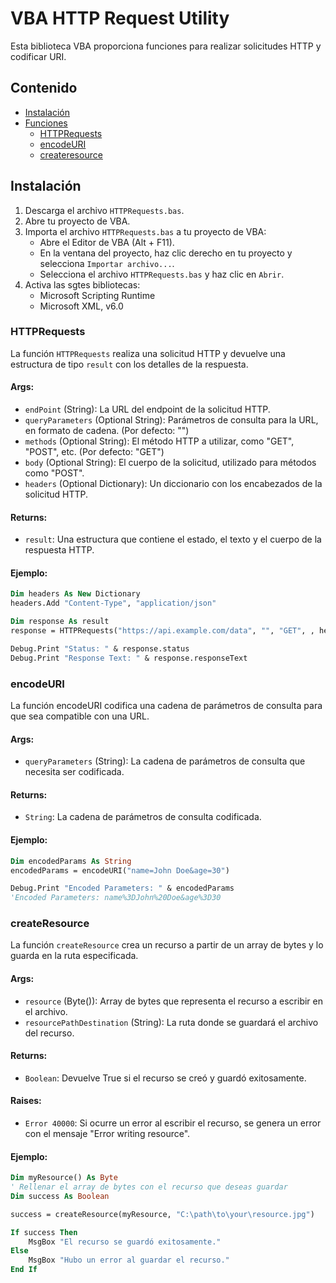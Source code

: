 # VBA HTTP Request Utility

Esta biblioteca VBA proporciona funciones para realizar solicitudes HTTP y codificar URI.

## Contenido

- [Instalación](#instalación)
- [Funciones](#funciones)
  - [HTTPRequests](#httprequests)
  - [encodeURI](#encodeuri)
  - [createresource](#createresource)

## Instalación

1. Descarga el archivo `HTTPRequests.bas`.
2. Abre tu proyecto de VBA.
3. Importa el archivo `HTTPRequests.bas` a tu proyecto de VBA:
   - Abre el Editor de VBA (Alt + F11).
   - En la ventana del proyecto, haz clic derecho en tu proyecto y selecciona `Importar archivo...`.
   - Selecciona el archivo `HTTPRequests.bas` y haz clic en `Abrir`.
4. Activa las sgtes bibliotecas:
    - Microsoft Scripting Runtime
    - Microsoft XML, v6.0

### HTTPRequests

La función `HTTPRequests` realiza una solicitud HTTP y devuelve una estructura de tipo `result` con los detalles de la respuesta.

#### Args:

- `endPoint` (String): La URL del endpoint de la solicitud HTTP.
- `queryParameters` (Optional String): Parámetros de consulta para la URL, en formato de cadena. (Por defecto: "")
- `methods` (Optional String): El método HTTP a utilizar, como "GET", "POST", etc. (Por defecto: "GET")
- `body` (Optional String): El cuerpo de la solicitud, utilizado para métodos como "POST".
- `headers` (Optional Dictionary): Un diccionario con los encabezados de la solicitud HTTP.

#### Returns:

- `result`: Una estructura que contiene el estado, el texto y el cuerpo de la respuesta HTTP.

#### Ejemplo:

```vb
Dim headers As New Dictionary
headers.Add "Content-Type", "application/json"

Dim response As result
response = HTTPRequests("https://api.example.com/data", "", "GET", , headers)

Debug.Print "Status: " & response.status
Debug.Print "Response Text: " & response.responseText
```
### encodeURI
La función encodeURI codifica una cadena de parámetros de consulta para que sea compatible con una URL.

#### Args:
- `queryParameters` (String): La cadena de parámetros de consulta que necesita ser codificada.
#### Returns:
- `String`: La cadena de parámetros de consulta codificada.

#### Ejemplo:

```vb
Dim encodedParams As String
encodedParams = encodeURI("name=John Doe&age=30")

Debug.Print "Encoded Parameters: " & encodedParams
'Encoded Parameters: name%3DJohn%20Doe&age%3D30
```
### createResource

La función `createResource` crea un recurso a partir de un array de bytes y lo guarda en la ruta especificada.

#### Args:
- `resource` (Byte()): Array de bytes que representa el recurso a escribir en el archivo.
- `resourcePathDestination` (String): La ruta donde se guardará el archivo del recurso.

#### Returns:
- `Boolean`: Devuelve True si el recurso se creó y guardó exitosamente.

#### Raises:
- `Error 40000`: Si ocurre un error al escribir el recurso, se genera un error con el mensaje "Error writing resource".

#### Ejemplo:

```vb
Dim myResource() As Byte
' Rellenar el array de bytes con el recurso que deseas guardar
Dim success As Boolean

success = createResource(myResource, "C:\path\to\your\resource.jpg")

If success Then
    MsgBox "El recurso se guardó exitosamente."
Else
    MsgBox "Hubo un error al guardar el recurso."
End If
```